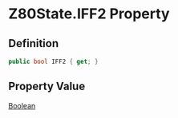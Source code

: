 # Z80State.IFF2 Property
## Definition

```c#
public bool IFF2 { get; }
```

## Property Value

[Boolean](https://learn.microsoft.com/en-gb/dotnet/api/System.Boolean)
